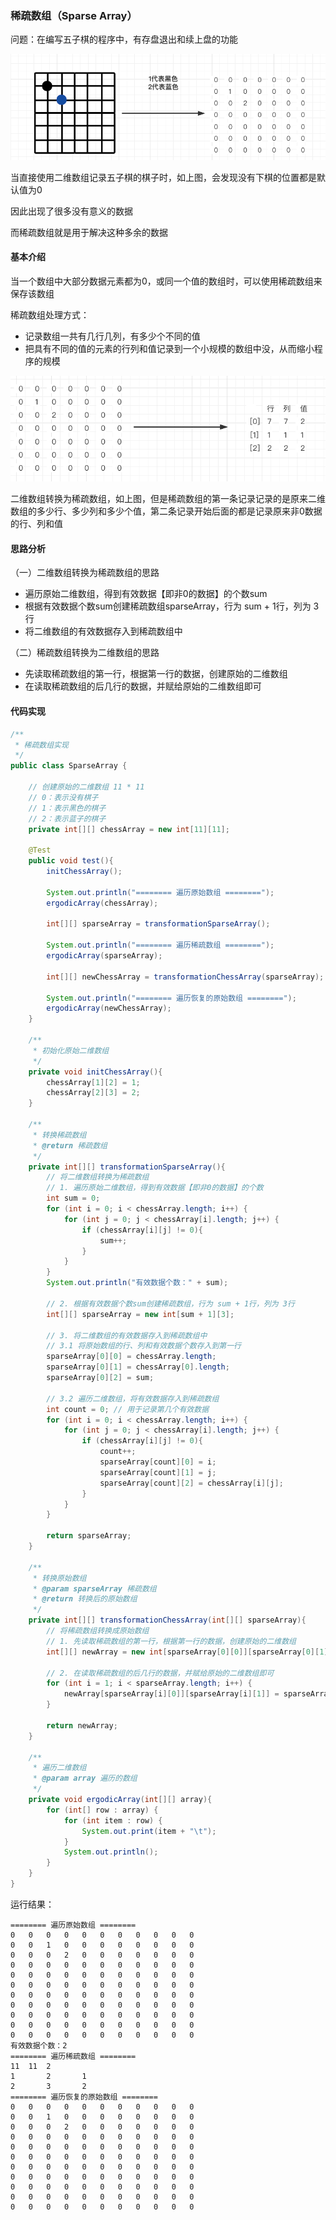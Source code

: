 ### 稀疏数组（Sparse Array）

问题：在编写五子棋的程序中，有存盘退出和续上盘的功能

![二维数组记录五子棋](稀疏数组.assets/image-20220827212058805.png)

当直接使用二维数组记录五子棋的棋子时，如上图，会发现没有下棋的位置都是默认值为0

因此出现了很多没有意义的数据

而稀疏数组就是用于解决这种多余的数据



#### 基本介绍

当一个数组中大部分数据元素都为0，或同一个值的数组时，可以使用稀疏数组来保存该数组



稀疏数组处理方式：

- 记录数组一共有几行几列，有多少个不同的值
- 把具有不同的值的元素的行列和值记录到一个小规模的数组中没，从而缩小程序的规模

![image-20220827213400733](稀疏数组.assets/image-20220827213400733.png)

二维数组转换为稀疏数组，如上图，但是稀疏数组的第一条记录记录的是原来二维数组的多少行、多少列和多少个值，第二条记录开始后面的都是记录原来非0数据的行、列和值



#### 思路分析

（一）二维数组转换为稀疏数组的思路

- 遍历原始二维数组，得到有效数据【即非0的数据】的个数sum
- 根据有效数据个数sum创建稀疏数组sparseArray，行为 sum + 1行，列为 3行
- 将二维数组的有效数据存入到稀疏数组中



（二）稀疏数组转换为二维数组的思路

- 先读取稀疏数组的第一行，根据第一行的数据，创建原始的二维数组
- 在读取稀疏数组的后几行的数据，并赋给原始的二维数组即可



#### 代码实现

```java
/**
 * 稀疏数组实现
 */
public class SparseArray {

    // 创建原始的二维数组 11 * 11
    // 0：表示没有棋子
    // 1：表示黑色的棋子
    // 2：表示蓝子的棋子
    private int[][] chessArray = new int[11][11];

    @Test
    public void test(){
        initChessArray();

        System.out.println("======== 遍历原始数组 ========");
        ergodicArray(chessArray);

        int[][] sparseArray = transformationSparseArray();

        System.out.println("======== 遍历稀疏数组 ========");
        ergodicArray(sparseArray);

        int[][] newChessArray = transformationChessArray(sparseArray);

        System.out.println("======== 遍历恢复的原始数组 ========");
        ergodicArray(newChessArray);
    }

    /**
     * 初始化原始二维数组
     */
    private void initChessArray(){
        chessArray[1][2] = 1;
        chessArray[2][3] = 2;
    }

    /**
     * 转换稀疏数组
     * @return 稀疏数组
     */
    private int[][] transformationSparseArray(){
        // 将二维数组转换为稀疏数组
        // 1. 遍历原始二维数组，得到有效数据【即非0的数据】的个数
        int sum = 0;
        for (int i = 0; i < chessArray.length; i++) {
            for (int j = 0; j < chessArray[i].length; j++) {
                if (chessArray[i][j] != 0){
                    sum++;
                }
            }
        }
        System.out.println("有效数据个数：" + sum);

        // 2. 根据有效数据个数sum创建稀疏数组，行为 sum + 1行，列为 3行
        int[][] sparseArray = new int[sum + 1][3];

        // 3. 将二维数组的有效数据存入到稀疏数组中
        // 3.1 将原始数组的行、列和有效数据个数存入到第一行
        sparseArray[0][0] = chessArray.length;
        sparseArray[0][1] = chessArray[0].length;
        sparseArray[0][2] = sum;

        // 3.2 遍历二维数组，将有效数据存入到稀疏数组
        int count = 0; // 用于记录第几个有效数据
        for (int i = 0; i < chessArray.length; i++) {
            for (int j = 0; j < chessArray[i].length; j++) {
                if (chessArray[i][j] != 0){
                    count++;
                    sparseArray[count][0] = i;
                    sparseArray[count][1] = j;
                    sparseArray[count][2] = chessArray[i][j];
                }
            }
        }

        return sparseArray;
    }

    /**
     * 转换原始数组
     * @param sparseArray 稀疏数组
     * @return 转换后的原始数组
     */
    private int[][] transformationChessArray(int[][] sparseArray){
        // 将稀疏数组转换成原始数组
        // 1. 先读取稀疏数组的第一行，根据第一行的数据，创建原始的二维数组
        int[][] newArray = new int[sparseArray[0][0]][sparseArray[0][1]];

        // 2. 在读取稀疏数组的后几行的数据，并赋给原始的二维数组即可
        for (int i = 1; i < sparseArray.length; i++) {
            newArray[sparseArray[i][0]][sparseArray[i][1]] = sparseArray[i][2];
        }

        return newArray;
    }

    /**
     * 遍历二维数组
     * @param array 遍历的数组
     */
    private void ergodicArray(int[][] array){
        for (int[] row : array) {
            for (int item : row) {
                System.out.print(item + "\t");
            }
            System.out.println();
        }
    }
}
```



运行结果：

```
======== 遍历原始数组 ========
0	0	0	0	0	0	0	0	0	0	0	
0	0	1	0	0	0	0	0	0	0	0	
0	0	0	2	0	0	0	0	0	0	0	
0	0	0	0	0	0	0	0	0	0	0	
0	0	0	0	0	0	0	0	0	0	0	
0	0	0	0	0	0	0	0	0	0	0	
0	0	0	0	0	0	0	0	0	0	0	
0	0	0	0	0	0	0	0	0	0	0	
0	0	0	0	0	0	0	0	0	0	0	
0	0	0	0	0	0	0	0	0	0	0	
0	0	0	0	0	0	0	0	0	0	0	
有效数据个数：2
======== 遍历稀疏数组 ========
11	11	2	
1		2		1	
2		3		2	
======== 遍历恢复的原始数组 ========
0	0	0	0	0	0	0	0	0	0	0	
0	0	1	0	0	0	0	0	0	0	0	
0	0	0	2	0	0	0	0	0	0	0	
0	0	0	0	0	0	0	0	0	0	0	
0	0	0	0	0	0	0	0	0	0	0	
0	0	0	0	0	0	0	0	0	0	0	
0	0	0	0	0	0	0	0	0	0	0	
0	0	0	0	0	0	0	0	0	0	0	
0	0	0	0	0	0	0	0	0	0	0	
0	0	0	0	0	0	0	0	0	0	0	
0	0	0	0	0	0	0	0	0	0	0	
```

